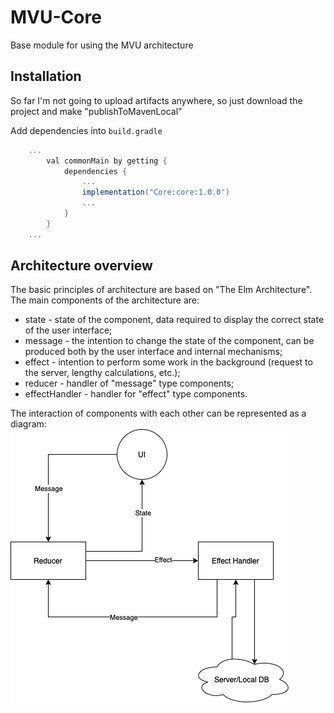 # MVU-Core
Base module for using the MVU architecture

## Installation
So far I'm not going to upload artifacts anywhere, so just download the project and make "publishToMavenLocal"

Add dependencies into `build.gradle`

``` groovy
    ...
        val commonMain by getting {
            dependencies {
                ...
                implementation("Core:core:1.0.0")
                ...
            }
        }
    ...
```

## Architecture overview
The basic principles of architecture are based on "The Elm Architecture".
The main components of the architecture are:
- state - state of the component, data required to display the correct state of the user interface;
- message - the intention to change the state of the component, can be produced both by the user interface and internal mechanisms;
- effect - intention to perform some work in the background (request to the server, lengthy calculations, etc.);
- reducer - handler of "message" type components;
- effectHandler - handler for "effect" type components.

The interaction of components with each other can be represented as a diagram:
![plot](./screens/components.png)